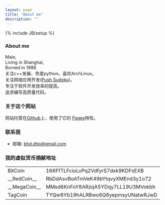 ```yaml
---
layout: page
title: "About me"
description: ""
---
```

{% include JB/setup %}
### About me

Male,<br>
Living in Shanghai,<br>
Borned in 1989.<br>
关注c++发展，热爱python。喜欢ArchLinux。<br>
关注网络应用开发([Push Sudoku](http://sudo-alexbian.rhcloud.com))。<br>
专注于软件开发效率的提高。<br>
追求编写高质量代码。<br>

### 关于这个网站

网站托管在[Github](http://github.com/)上，使用了它的
[Pages](http://github.com/blog/272-github-pages)特性。

### 联系我

* 邮箱: bhd.dhp@gmail.com

### 我的虚拟货币捐献地址

<table>
<tbody>

<tr>
<td>BitCoin</td>
<td>166FfTLFcioLvPq2VdfyrS7dxk9KDFsEXB</td>

</tr>

<tr>
<td>__RedCoin__</td>
<td>RbDdAsvBoATmVeK49bYtqvyXMEnd3y1o72</td>
</tr>

<tr>
<td>__MegaCoin__</td>
<td>MMsd6KnFoY8ARzqA5YDqy7LL19U3MVokbh</td>
</tr>

<tr>
<td>TagCoin</td>
<td>TYQw8Yb19hALRBwo6Q6yepmsyUNatwRJwD</td>
</tr>

</tbody>
</table>

